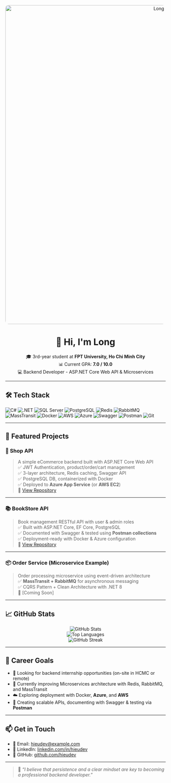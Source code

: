 <!-- Banner -->
<p align="center">
  <img src=![Image](https://github.com/user-attachments/assets/5443a24d-691a-49e2-b511-4bee471b57be)" alt="Long Banner" width="1000" style="border-radius: 10px;" />
</p>

<!-- Introduction -->
<h1 align="center">👋 Hi, I'm Long</h1>
<p align="center">
  🎓 3rd-year student at <strong>FPT University, Ho Chi Minh City</strong>  
  <br/>
  📊 Current GPA: <strong>7.0 / 10.0</strong>  
  <br/>
  💻 Backend Developer - ASP.NET Core Web API & Microservices
</p>

---

## 🛠️ Tech Stack

![C#](https://img.shields.io/badge/-C%23-239120?style=flat&logo=c-sharp&logoColor=white)
![.NET](https://img.shields.io/badge/-.NET-512BD4?style=flat&logo=dotnet&logoColor=white)
![SQL Server](https://img.shields.io/badge/-SQL%20Server-CC2927?style=flat&logo=microsoftsqlserver&logoColor=white)
![PostgreSQL](https://img.shields.io/badge/-PostgreSQL-336791?style=flat&logo=postgresql&logoColor=white)
![Redis](https://img.shields.io/badge/-Redis-DC382D?style=flat&logo=redis&logoColor=white)
![RabbitMQ](https://img.shields.io/badge/-RabbitMQ-FF6600?style=flat&logo=rabbitmq&logoColor=white)
![MassTransit](https://img.shields.io/badge/-MassTransit-1D3557?style=flat&logo=nuget&logoColor=white)
![Docker](https://img.shields.io/badge/-Docker-2496ED?style=flat&logo=docker&logoColor=white)
![AWS](https://img.shields.io/badge/-AWS-232F3E?style=flat&logo=amazonaws&logoColor=white)
![Azure](https://img.shields.io/badge/-Azure-0078D4?style=flat&logo=microsoftazure&logoColor=white)
![Swagger](https://img.shields.io/badge/-Swagger-85EA2D?style=flat&logo=swagger&logoColor=black)
![Postman](https://img.shields.io/badge/-Postman-FF6C37?style=flat&logo=postman&logoColor=white)
![Git](https://img.shields.io/badge/-Git-F05032?style=flat&logo=git&logoColor=white)

---

## 🚀 Featured Projects

### 🛒 Shop API
> A simple eCommerce backend built with ASP.NET Core Web API  
> ✅ JWT Authentication, product/order/cart management  
> ✅ 3-layer architecture, Redis caching, Swagger API  
> ✅ PostgreSQL DB, containerized with Docker  
> ✅ Deployed to **Azure App Service** (or **AWS EC2**)  
🔗 [View Repository](https://github.com/hieudev/shop-api)

---

### 📚 BookStore API
> Book management RESTful API with user & admin roles  
> ✅ Built with ASP.NET Core, EF Core, PostgreSQL  
> ✅ Documented with Swagger & tested using **Postman collections**  
> ✅ Deployment-ready with Docker & Azure configuration  
🔗 [View Repository](https://github.com/hieudev/bookstore-api)

---

### 📦 Order Service (Microservice Example)
> Order processing microservice using event-driven architecture  
> ✅ **MassTransit + RabbitMQ** for asynchronous messaging  
> ✅ CQRS Pattern + Clean Architecture with .NET 8  
🔗 [Coming Soon]

---

## 📈 GitHub Stats

<p align="center">
  <img src="https://github-readme-stats.vercel.app/api?username=hieudev&show_icons=true&theme=tokyonight" alt="GitHub Stats" />
  <br/>
  <img src="https://github-readme-stats.vercel.app/api/top-langs/?username=hieudev&layout=compact&theme=tokyonight" alt="Top Languages" />
  <br/>
  <img src="https://github-readme-streak-stats.herokuapp.com/?user=hieudev&theme=tokyonight" alt="GitHub Streak" />
</p>

---

## 🎯 Career Goals

- 🤝 Looking for backend internship opportunities (on-site in HCMC or remote)  
- 🌱 Currently improving Microservices architecture with Redis, RabbitMQ, and MassTransit  
- ☁️ Exploring deployment with Docker, **Azure**, and **AWS**  
- 🧪 Creating scalable APIs, documenting with Swagger & testing via **Postman**

---

## 📫 Get in Touch

- 📧 Email: hieudev@example.com  
- 💼 LinkedIn: [linkedin.com/in/hieudev](https://linkedin.com/in/hieudev)  
- 🐙 GitHub: [github.com/hieudev](https://github.com/hieudev)

---

> 💬 *“I believe that persistence and a clear mindset are key to becoming a professional backend developer.”*
